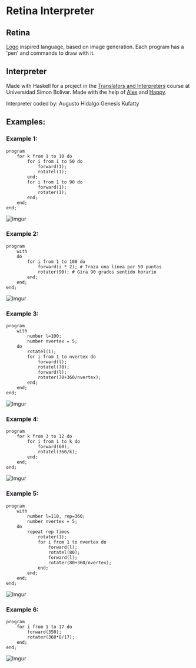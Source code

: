 # Retina Interpreter

## Retina
[Logo] inspired language, based on image generation. Each program has a 'pen' and commands to draw with it.

## Interpreter
Made with Haskell for a project in the [Translators and Interpreters] course at Universidad Simon Bolivar. Made with the help of [Alex] and [Happy].

Interpreter coded by:
Augusto Hidalgo
Genesis Kufatty

## Examples:
### Example 1:
```
program
    for k from 1 to 10 do
        for i from 1 to 50 do
            forward(1);
            rotatel(1);
        end;
        for i from 1 to 90 do
            forward(1);
            rotater(1);
        end;
    end;
end;
```
![Imgur](https://i.imgur.com/fNxmbII.png)



### Example 2:
```
program
    with
    do
        for i from 1 to 100 do
            forward(i * 2); # Traza una línea por 50 puntos
            rotater(90); # Gira 90 grados sentido horario
        end;
    end;
end;
```
![Imgur](https://i.imgur.com/emySYZI.png)



### Example 3:
```
program
    with
        number l=100;
        number nvertex = 5;
    do
        rotatel(1);
        for i from 1 to nvertex do
            forward(l);
            rotatel(70);
            forward(l);
            rotater(70+360/nvertex);
        end;
    end;
end;
```
![Imgur](https://i.imgur.com/6PXwiqF.png)



### Example 4:
```
program
    for k from 3 to 12 do
        for i from 1 to k do
            forward(60);
            rotatel(360/k);
        end;
    end;
end;
```
![Imgur](https://i.imgur.com/07xfa9K.png)



### Example 5:
```
program
    with
        number l=110, rep=360;
        number nvertex = 5;
    do
        repeat rep times
            rotater(1);
            for i from 1 to nvertex do
                forward(l);
                rotatel(80);
                forward(l);
                rotater(80+360/nvertex);
            end;
        end;
    end;
end;
```
![Imgur](https://i.imgur.com/z3pxEb5.png)



### Example 6:
```
program
    for i from 1 to 17 do
        forward(350);
        rotater(360*8/17);
    end;
end;
```
![Imgur](https://i.imgur.com/biH5Czc.png)


[//]: # (References)

[Logo]: <http://el.media.mit.edu/logo-foundation/what_is_logo/logo_programming.html>
[Translators and Interpreters]: <http://ldc.usb.ve/~emhn/cursos/ci3725/>
[Alex]:<https://www.haskell.org/alex/>
[Happy]:<https://www.haskell.org/happy/>
